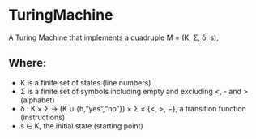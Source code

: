 # TuringMachine
A Turing Machine that implements a quadruple M = (K, Σ, δ, s),

## Where:

- K is a finite set of states (line numbers) 
- Σ is a finite set of symbols including empty and excluding <, - and >(alphabet)
- δ : K × Σ → (K ∪ {h,“yes”,“no”}) × Σ × {<, >, −}, a transition function (instructions) 
- s ∈ K, the initial state (starting point)
